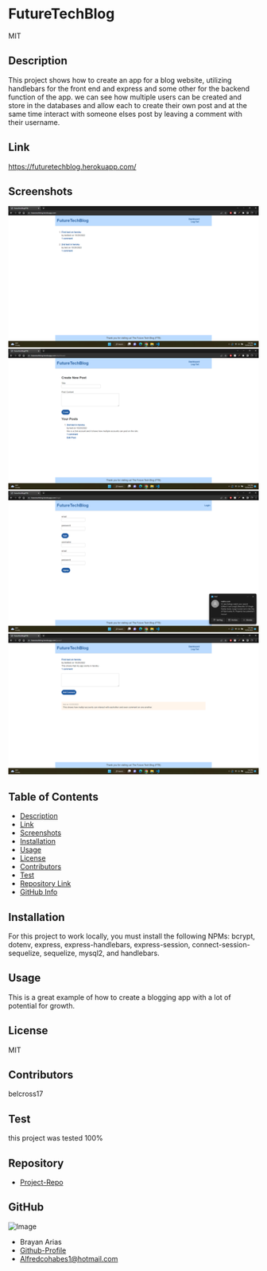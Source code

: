 
  # **FutureTechBlog**
    
  MIT

  ## Description

  This project shows how to create an app for a blog website, utilizing handlebars for the front end and express and some other for the backend function of the app. we can see how multiple users can be created and store in the databases and allow each to create their own post and at the same time interact with someone elses post by leaving a comment with their username.

  ## Link

  https://futuretechblog.herokuapp.com/

  ## Screenshots

  ![screenshot](./assets/images/Screenshot%20(14).png)
  ![screenshot](./assets/images/Screenshot%20(15).png)
  ![screenshot](./assets/images/Screenshot%20(16).png)
  ![screenshot](./assets/images/Screenshot%20(17).png)

  ## Table of Contents

  - [Description](#Description)
  - [Link](#Link)
  - [Screenshots](#Screenshots)
  - [Installation](#Installation)
  - [Usage](#Usage)
  - [License](#License)
  - [Contributors](#Contributors)
  - [Test](#Test)
  - [Repository Link](#Repository)
  - [GitHub Info](#GitHub)

  ## Installation

  For this project to work locally, you must install the following NPMs: bcrypt, dotenv, express, express-handlebars, express-session, connect-session-sequelize, sequelize, mysql2, and handlebars.

  ## Usage

  This is a great example of how to create a blogging app with a lot of potential for growth.

  ## License

  MIT

  ## Contributors

  belcross17

  ## Test

  this project was tested 100%

  ## Repository

  - [Project-Repo](https://github.com/belcross17/FutureTechBlog)

  ## GitHub

  ![Image](https://avatars.githubusercontent.com/u/103907742?v=4)
  - Brayan Arias
  - [Github-Profile](https://github.com/belcross17)
  - Alfredcohabes1@hotmail.com

